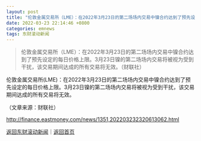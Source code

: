 ```yaml
---
layout: post
title: "伦敦金属交易所（LME）：在2022年3月23日的第二场场内交易中镍合约达到了预先设定的每日价格上限"
date: 2022-03-23 22:14:46 +0800
categories: emnews
tags: 东财滚动新闻
---
```

> 伦敦金属交易所（LME）：在2022年3月23日的第二场场内交易中镍合约达到了预先设定的每日价格上限。3月23日镍的第二场场内交易将被视为受到干扰，该交易期间达成的所有交易将无效。（财联社）

<p>伦敦金属交易所(LME)：在2022年3月23日的第二场场内交易中镍合约达到了预先设定的每日价格上限。3月23日镍的第二场场内交易将被视为受到干扰，该交易期间达成的所有交易将无效。</p><p class="em_media">（文章来源：财联社）</p>

<http://finance.eastmoney.com/news/1351,202203232320613062.html>

[返回东财滚动新闻](//finews.withounder.com/emnews/)｜[返回首页](//finews.withounder.com/)
